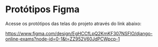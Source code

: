 # Protótipos Figma

Acesse os protótipos das telas do projeto através do link abaixo:

https://www.figma.com/design/EgHCCfLpQ2KmKF307NSFlO/django-online-exams?node-id=0-1&t=ZZ952V60JdPCWpcp-1
